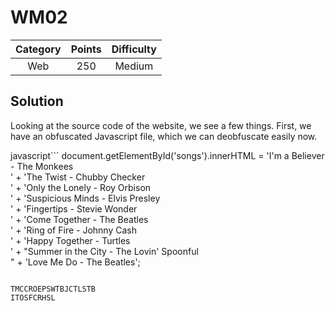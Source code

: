 # WM02

| Category | Points | Difficulty |
| :------: | :----: | :--------: |
| Web | 250 | Medium |

## Solution

Looking at the source code of the website, we see a few things. First, we have an obfuscated Javascript file, which we can deobfuscate easily now.

javascript```
document.getElementById('songs').innerHTML = 'I\'m a Believer - The Monkees<br>' + 'The Twist - Chubby Checker<br>' + 'Only the Lonely - Roy Orbison<br>' + 'Suspicious Minds - Elvis Presley<br>' + 'Fingertips - Stevie Wonder<br>' + 'Come Together - The Beatles<br>' + 'Ring of Fire - Johnny Cash<br>' + 'Happy Together - Turtles<br>' + "Summer in the City - The Lovin' Spoonful<br>" + 'Love Me Do - The Beatles';
```

TMCCROEPSWTBJCTLSTB
ITOSFCRHSL

